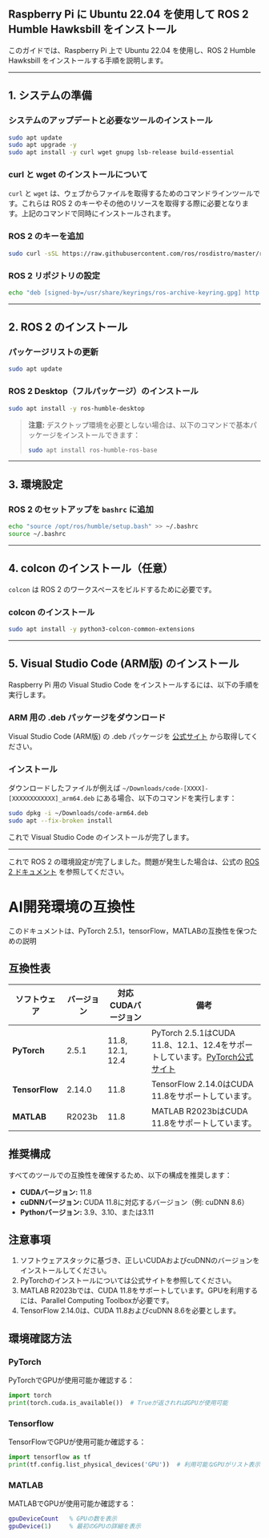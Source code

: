 ## Raspberry Pi に Ubuntu 22.04 を使用して ROS 2 Humble Hawksbill をインストール

このガイドでは、Raspberry Pi 上で Ubuntu 22.04 を使用し、ROS 2 Humble Hawksbill をインストールする手順を説明します。

---

## 1. システムの準備

### システムのアップデートと必要なツールのインストール
```bash
sudo apt update
sudo apt upgrade -y
sudo apt install -y curl wget gnupg lsb-release build-essential
```

### curl と wget のインストールについて
`curl` と `wget` は、ウェブからファイルを取得するためのコマンドラインツールです。これらは ROS 2 のキーやその他のリソースを取得する際に必要となります。上記のコマンドで同時にインストールされます。

### ROS 2 のキーを追加
```bash
sudo curl -sSL https://raw.githubusercontent.com/ros/rosdistro/master/ros.asc | gpg --dearmor -o /usr/share/keyrings/ros-archive-keyring.gpg
```

### ROS 2 リポジトリの設定
```bash
echo "deb [signed-by=/usr/share/keyrings/ros-archive-keyring.gpg] http://packages.ros.org/ros2/ubuntu $(lsb_release -cs) main" | sudo tee /etc/apt/sources.list.d/ros2.list > /dev/null
```

---

## 2. ROS 2 のインストール

### パッケージリストの更新
```bash
sudo apt update
```

### ROS 2 Desktop（フルパッケージ）のインストール
```bash
sudo apt install -y ros-humble-desktop
```

> **注意:** デスクトップ環境を必要としない場合は、以下のコマンドで基本パッケージをインストールできます：
> ```bash
> sudo apt install ros-humble-ros-base
> ```

---

## 3. 環境設定

### ROS 2 のセットアップを `bashrc` に追加
```bash
echo "source /opt/ros/humble/setup.bash" >> ~/.bashrc
source ~/.bashrc
```

---

## 4. colcon のインストール（任意）

`colcon` は ROS 2 のワークスペースをビルドするために必要です。

### colcon のインストール
```bash
sudo apt install -y python3-colcon-common-extensions
```
---

## 5. Visual Studio Code (ARM版) のインストール

Raspberry Pi 用の Visual Studio Code をインストールするには、以下の手順を実行します。

### ARM 用の .deb パッケージをダウンロード
Visual Studio Code (ARM版) の .deb パッケージを [公式サイト](https://https://code.visualstudio.com/Download) から取得してください。

### インストール
ダウンロードしたファイルが例えば `~/Downloads/code-[XXXX]-[XXXXXXXXXXXX]_arm64.deb` にある場合、以下のコマンドを実行します：

```bash
sudo dpkg -i ~/Downloads/code-arm64.deb
sudo apt --fix-broken install
```

これで Visual Studio Code のインストールが完了します。

---

これで ROS 2 の環境設定が完了しました。問題が発生した場合は、公式の [ROS 2 ドキュメント](https://docs.ros.org/en/humble/index.html) を参照してください。

# AI開発環境の互換性

このドキュメントは、PyTorch 2.5.1，tensorFlow，MATLABの互換性を保つための説明

## 互換性表

| ソフトウェア       | バージョン       | 対応CUDAバージョン       | 備考                                                                                   |
|------------------|------------------|-------------------------|-----------------------------------------------------------------------------------------|
| **PyTorch**      | 2.5.1            | 11.8, 12.1, 12.4        | PyTorch 2.5.1はCUDA 11.8、12.1、12.4をサポートしています。[PyTorch公式サイト](https://pytorch.org/get-started/locally/) |
| **TensorFlow**   | 2.14.0           | 11.8                    | TensorFlow 2.14.0はCUDA 11.8をサポートしています。                                      |
| **MATLAB**       | R2023b           | 11.8                    | MATLAB R2023bはCUDA 11.8をサポートしています。                                         |

## 推奨構成

すべてのツールでの互換性を確保するため、以下の構成を推奨します：

- **CUDAバージョン:** 11.8
- **cuDNNバージョン:** CUDA 11.8に対応するバージョン（例: cuDNN 8.6）
- **Pythonバージョン:** 3.9、3.10、または3.11

## 注意事項

1. ソフトウェアスタックに基づき、正しいCUDAおよびcuDNNのバージョンをインストールしてください。
2. PyTorchのインストールについては公式サイトを参照してください。
3. MATLAB R2023bでは、CUDA 11.8をサポートしています。GPUを利用するには、Parallel Computing Toolboxが必要です。
4. TensorFlow 2.14.0は、CUDA 11.8およびcuDNN 8.6を必要とします。

## 環境確認方法

### PyTorch
PyTorchでGPUが使用可能か確認する：
```python
import torch
print(torch.cuda.is_available())  # Trueが返されればGPUが使用可能
```
### Tensorflow
TensorFlowでGPUが使用可能か確認する：
```python
import tensorflow as tf
print(tf.config.list_physical_devices('GPU'))  # 利用可能なGPUがリスト表示される
```
### MATLAB
MATLABでGPUが使用可能か確認する：
```matlab
gpuDeviceCount   % GPUの数を表示
gpuDevice(1)     % 最初のGPUの詳細を表示
```
